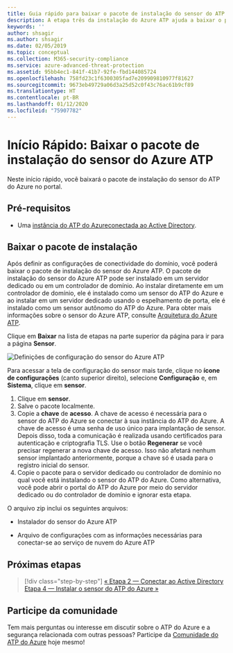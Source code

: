 ```yaml
---
title: Guia rápido para baixar o pacote de instalação do sensor do ATP do Azure | Microsoft Docs
description: A etapa três da instalação do Azure ATP ajuda a baixar o pacote de instalação do sensor do Azure ATP.
keywords: ''
author: shsagir
ms.author: shsagir
ms.date: 02/05/2019
ms.topic: conceptual
ms.collection: M365-security-compliance
ms.service: azure-advanced-threat-protection
ms.assetid: 95bb4ec1-841f-41b7-92fe-fbd144085724
ms.openlocfilehash: 758fd23c1f6300305fad7e209909810977f81627
ms.sourcegitcommit: 9673eb49729a06d3a25d52c0f43c76ac61b9cf89
ms.translationtype: HT
ms.contentlocale: pt-BR
ms.lasthandoff: 01/12/2020
ms.locfileid: "75907782"
---
```

# <a name="quickstart-download-the-azure-atp-sensor-setup-package"></a>Início Rápido: Baixar o pacote de instalação do sensor do Azure ATP

Neste início rápido, você baixará o pacote de instalação do sensor do ATP do Azure no portal.

## <a name="prerequisites"></a>Pré-requisitos

- Uma [instância do ATP do Azure](install-atp-step1.md)[conectada ao Active Directory](install-atp-step2.md).

## <a name="download-the-setup-package"></a>Baixar o pacote de instalação

Após definir as configurações de conectividade do domínio, você poderá baixar o pacote de instalação do sensor do Azure ATP. O pacote de instalação do sensor do Azure ATP pode ser instalado em um servidor dedicado ou em um controlador de domínio. Ao instalar diretamente em um controlador de domínio, ele é instalado como um sensor do ATP do Azure e ao instalar em um servidor dedicado usando o espelhamento de porta, ele é instalado como um sensor autônomo do ATP do Azure. Para obter mais informações sobre o sensor do Azure ATP, consulte [Arquitetura do Azure ATP](atp-architecture.md). 

Clique em **Baixar** na lista de etapas na parte superior da página para ir para a página **Sensor**.

![Definições de configuração do sensor do Azure ATP](media/atp-sensor-config.png)

 Para acessar a tela de configuração do sensor mais tarde, clique no **ícone de configurações** (canto superior direito), selecione **Configuração** e, em **Sistema**, clique em **sensor**.  

1. Clique em **sensor**.
2. Salve o pacote localmente.
3. Copie a **chave** de **acesso**. A chave de acesso é necessária para o sensor do ATP do Azure se conectar à sua instância do ATP do Azure. A chave de acesso é uma senha de uso único para implantação de sensor. Depois disso, toda a comunicação é realizada usando certificados para autenticação e criptografia TLS. Use o botão **Regenerar** se você precisar regenerar a nova chave de acesso. Isso não afetará nenhum sensor implantado anteriormente, porque a chave só é usada para o registro inicial do sensor.
4. Copie o pacote para o servidor dedicado ou controlador de domínio no qual você está instalando o sensor do ATP do Azure. Como alternativa, você pode abrir o portal do ATP do Azure por meio do servidor dedicado ou do controlador de domínio e ignorar esta etapa.

O arquivo zip inclui os seguintes arquivos:

- Instalador do sensor do Azure ATP

- Arquivo de configurações com as informações necessárias para conectar-se ao serviço de nuvem do Azure ATP

## <a name="next-steps"></a>Próximas etapas

> [!div class="step-by-step"]
> [« Etapa 2 — Conectar ao Active Directory](install-atp-step2.md)
> [Etapa 4 — Instalar o sensor do ATP do Azure »](install-atp-step4.md)

## <a name="join-the-community"></a>Participe da comunidade

Tem mais perguntas ou interesse em discutir sobre o ATP do Azure e a segurança relacionada com outras pessoas? Participe da [Comunidade do ATP do Azure](https://aka.ms/azureatpcommunity) hoje mesmo!
